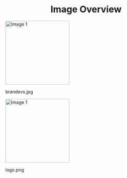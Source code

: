 <h1 style ="text-align: center;"> Image Overview </h1>
<div>
<div>
<img src="https://media.evkx.net/multimedia/models/xiaomi/brandevs_xst.jpg" alt="Image 1" style="width: 200px;">
<p>brandevs.jpg</p>
</div>
<div>
<img src="https://media.evkx.net/multimedia/models/xiaomi/logo_xst.png" alt="Image 1" style="width: 200px;">
<p>logo.png</p>
</div>
</div>
